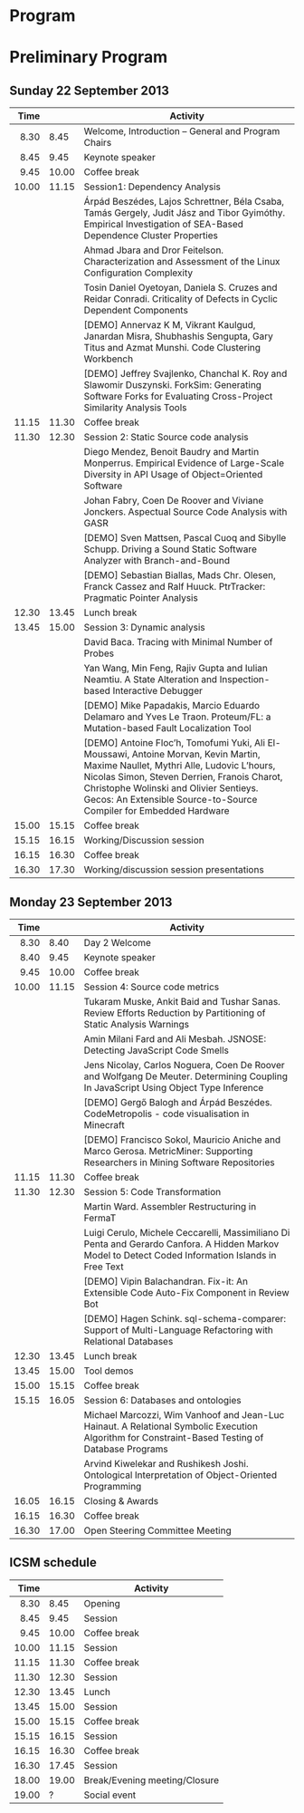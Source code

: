# Program
# Preliminary Program

## Sunday 22 September 2013


|  Time |  | Activity |
| ------:|----- | --------------------- |
| 8.30 | 8.45 | Welcome, Introduction – General and Program Chairs 
| 8.45 | 9.45 | Keynote speaker 
| 9.45 | 10.00 | Coffee break 
| 10.00 | 11.15 | Session1: Dependency Analysis 
| | | Árpád Beszédes, Lajos Schrettner, Béla Csaba, Tamás Gergely, Judit Jász and Tibor Gyimóthy. Empirical Investigation of SEA-Based Dependence Cluster Properties 
| | | Ahmad Jbara and Dror Feitelson. Characterization and Assessment of the Linux Configuration Complexity
| | | Tosin Daniel Oyetoyan, Daniela S. Cruzes and Reidar Conradi. Criticality of Defects in Cyclic Dependent Components 
| | | [DEMO] Annervaz K M, Vikrant Kaulgud, Janardan Misra, Shubhashis Sengupta, Gary Titus and Azmat Munshi. Code Clustering Workbench
| | | [DEMO] Jeffrey Svajlenko, Chanchal K. Roy and Slawomir Duszynski. ForkSim: Generating Software Forks for Evaluating Cross-Project Similarity Analysis Tools
| 11.15 | 11.30 | Coffee break 
| 11.30 | 12.30 | Session 2: Static Source code analysis 
| | | Diego Mendez, Benoit Baudry and Martin Monperrus. Empirical Evidence of Large-Scale Diversity in API Usage of Object=Oriented Software
| | | Johan Fabry, Coen De Roover and Viviane Jonckers. Aspectual Source Code Analysis with GASR
| | | [DEMO] Sven Mattsen, Pascal Cuoq and Sibylle Schupp. Driving a Sound Static Software Analyzer with Branch-and-Bound
| | | [DEMO] Sebastian Biallas, Mads Chr. Olesen, Franck Cassez and Ralf Huuck. PtrTracker: Pragmatic Pointer Analysis
| 12.30 | 13.45 | Lunch break 
| 13.45 | 15.00 | Session 3: Dynamic analysis
| | | David Baca. Tracing with Minimal Number of Probes
| | | Yan Wang, Min Feng, Rajiv Gupta and Iulian Neamtiu. A State Alteration and Inspection-based Interactive Debugger
| | | [DEMO] Mike Papadakis, Marcio Eduardo Delamaro and Yves Le Traon. Proteum/FL: a Mutation-based Fault Localization Tool
| | | [DEMO] Antoine Floc’h, Tomofumi Yuki, Ali El-Moussawi, Antoine Morvan, Kevin Martin, Maxime Naullet, Mythri Alle, Ludovic L’hours, Nicolas Simon, Steven Derrien, Franois Charot, Christophe Wolinski and Olivier Sentieys. Gecos: An Extensible Source-to-Source Compiler for Embedded Hardware
| 15.00 | 15.15 | Coffee break 
| 15.15 | 16.15 | Working/Discussion session 
| 16.15 | 16.30 | Coffee break 
| 16.30 | 17.30 | Working/discussion session presentations 


## Monday 23 September 2013
|  Time |  | Activity |
| ------:|----- | --------------------- |
|8.30 | 8.40 | Day 2 Welcome
|8.40 | 9.45 | Keynote speaker
|9.45 | 10.00 | Coffee break
|10.00 | 11.15 | Session 4: Source code metrics
| | | Tukaram Muske, Ankit Baid and Tushar Sanas. Review Efforts Reduction by Partitioning of Static Analysis Warnings 
| | | Amin Milani Fard and Ali Mesbah. JSNOSE: Detecting JavaScript Code Smells
| | | Jens Nicolay, Carlos Noguera, Coen De Roover and Wolfgang De Meuter. Determining Coupling In JavaScript Using Object Type Inference
| | | [DEMO] Gergő Balogh and Árpád Beszédes. CodeMetropolis - code visualisation in Minecraft
| | | [DEMO] Francisco Sokol, Mauricio Aniche and Marco Gerosa. MetricMiner: Supporting Researchers in Mining Software Repositories
|11.15 |  11.30 | Coffee break
|11.30 | 12.30 | Session 5: Code Transformation
| | | Martin Ward. Assembler Restructuring in FermaT
| | | Luigi Cerulo, Michele Ceccarelli, Massimiliano Di Penta and Gerardo Canfora. A Hidden Markov Model to Detect Coded Information Islands in Free Text
| | | [DEMO] Vipin Balachandran. Fix-it: An Extensible Code Auto-Fix Component in Review Bot
| | | [DEMO] Hagen Schink. sql-schema-comparer: Support of Multi-Language Refactoring with Relational Databases 
|12.30 | 13.45 | Lunch break
|13.45 | 15.00 | Tool demos
|15.00 | 15.15 | Coffee break
|15.15 | 16.05 | Session 6: Databases and ontologies
| | | Michael Marcozzi, Wim Vanhoof and Jean-Luc Hainaut. A Relational Symbolic Execution Algorithm for Constraint-Based Testing of Database Programs
| | | Arvind Kiwelekar and Rushikesh Joshi. Ontological Interpretation of Object-Oriented Programming
|16.05 | 16.15  | Closing & Awards
|16.15 | 16.30  | Coffee break
|16.30 | 17.00 | Open Steering Committee Meeting

## ICSM schedule
|  Time |  | Activity |
| ------:|----- | --------------------- |
|8.30 | 8.45 | Opening 
|8.45 | 9.45 | Session 
|9.45 | 10.00 | Coffee break 
|10.00 | 11.15 | Session 
|11.15 | 11.30 | Coffee break 
|11.30 | 12.30 | Session 
|12.30 | 13.45 | Lunch 
|13.45 | 15.00 | Session 
|15.00 | 15.15 | Coffee break 
|15.15 | 16.15 | Session 
|16.15 | 16.30 | Coffee break 
|16.30 | 17.45 | Session 
|18.00 | 19.00 | Break/Evening meeting/Closure 
|19.00 | ? | Social event

